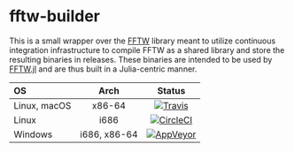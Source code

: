 # fftw-builder

This is a small wrapper over the [FFTW](http://www.fftw.org) library meant to utilize
continuous integration infrastructure to compile FFTW as a shared library and store the
resulting binaries in releases.
These binaries are intended to be used by [FFTW.jl](https://github.com/JuliaMath/FFTW.jl)
and are thus built in a Julia-centric manner.

| OS  | Arch | Status |
| :-- | :--: | :----: |
| Linux, macOS | x86-64 | [![Travis](https://travis-ci.org/ararslan/fftw-builder.svg?branch=master)](https://travis-ci.org/ararslan/fftw-builder) |
| Linux | i686 | [![CircleCI](https://circleci.com/gh/ararslan/fftw-builder/tree/master.svg?style=svg)](https://circleci.com/gh/ararslan/fftw-builder/tree/master) |
| Windows | i686, x86-64 | [![AppVeyor](https://ci.appveyor.com/api/projects/status/6fbcccap8rnwxn6d/branch/master?svg=true)](https://ci.appveyor.com/project/ararslan/fftw-builder/branch/master) |
